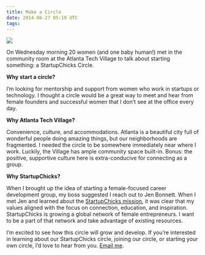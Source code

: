 ```yaml
---
title: Make a Circle
date: 2014-06-27 05:19 UTC
tags:
---
```


<img src="https://pbs.twimg.com/media/Bq-4t_1IYAEq2gl.jpg:large"/>
	
On Wednesday morning 20 women (and one baby human!) met in the community room at the Atlanta Tech Village to talk about starting something: a StartupChicks Circle.

**Why start a circle?**

I’m looking for mentorship and support from women who work in startups or technology. I thought a circle would be a great way to meet and hear from female founders and successful women that I don’t see at the office every day.

**Why Atlanta Tech Village?**

Convenience, culture, and accommodations. Atlanta is a beautiful city full of wonderful people doing amazing things, but our neighborhoods are fragmented. I needed the circle to be somewhere immediately near where I work. Luckily, the Village has ample community space built-in. Bonus: the positive, supportive culture here is extra-conducive for connecting as a group.

**Why StartupChicks?**

When I brought up the idea of starting a female-focused career development group, my boss suggested I reach out to Jen Bonnett. When I met Jen and learned about the [StartupChicks mission](http://startupchicks.org/about/), it was clear that my values aligned with the focus on connection, education, and inspiration. StartupChicks is growing a global network of female entrepreneurs. I want to be a part of that network and take advantage of existing resources.

I’m excited to see how this circle will grow and develop. If you’re interested in learning about our StartupChicks circle, joining our circle, or starting your own circle, I’d love to hear from you. [Email me](mailto:melaniecrissey@gmail.com).

